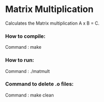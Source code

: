 # Matrix Multiplication
Calculates the Matrix multiplication A x B = C.

### How to compile:
Command : make

### How to run:
Command : ./matmult

### Command to delete .o files:
Command : make clean

